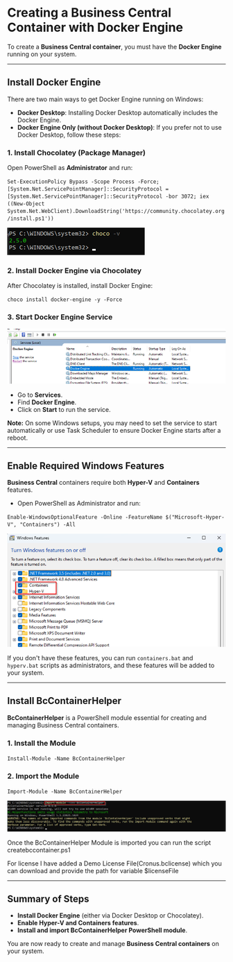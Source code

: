 # Creating a Business Central Container with Docker Engine


To create a **Business Central container**, you must have the **Docker Engine** running on your system.

---

## Install Docker Engine

There are two main ways to get Docker Engine running on Windows:

- **Docker Desktop**: Installing Docker Desktop automatically includes the Docker Engine.
- **Docker Engine Only (without Docker Desktop)**: If you prefer not to use Docker Desktop, follow these steps:

### 1. Install Chocolatey (Package Manager)

Open PowerShell as **Administrator** and run:

`Set-ExecutionPolicy Bypass -Scope Process -Force; [System.Net.ServicePointManager]::SecurityProtocol = [System.Net.ServicePointManager]::SecurityProtocol -bor 3072; iex ((New-Object System.Net.WebClient).DownloadString('https://community.chocolatey.org/install.ps1'))`

![Chocolatey](./Images/Chocolatey.png)


### 2. Install Docker Engine via Chocolatey

After Chocolatey is installed, install Docker Engine:

`choco install docker-engine -y -Force`

### 3. Start Docker Engine Service
![Docker Engine](./Images/DockerEngine.png)
- Go to **Services**.
- Find **Docker Engine**.
- Click on **Start** to run the service.

**Note:** On some Windows setups, you may need to set the service to start automatically or use Task Scheduler to ensure Docker Engine starts after a reboot.

---

## Enable Required Windows Features

**Business Central** containers require both **Hyper-V** and **Containers** features.

- Open PowerShell as Administrator and run:

`Enable-WindowsOptionalFeature -Online -FeatureName $("Microsoft-Hyper-V", "Containers") -All`

![Windows Features](./Images/WindowsFeatures.png)

If you don't have these features, you can run `containers.bat` and `hyperv.bat` scripts as administrators, and these features will be added to your system.

---

## Install BcContainerHelper

**BcContainerHelper** is a PowerShell module essential for creating and managing Business Central containers.

### 1. Install the Module

`Install-Module -Name BcContainerHelper`


### 2. Import the Module

`Import-Module -Name BcContainerHelper`

![BcContainerHelper](./Images/BcContainerHelper.png)


Once the BcContainerHelper Module is imported you can run the script createbccontainer.ps1 

For license I have added a Demo License File(Cronus.bclicense) which you can download and provide the path for variable $licenseFile


---

## Summary of Steps

- **Install Docker Engine** (either via Docker Desktop or Chocolatey).
- **Enable Hyper-V and Containers features**.
- **Install and import BcContainerHelper PowerShell module**.

You are now ready to create and manage **Business Central containers** on your system.
